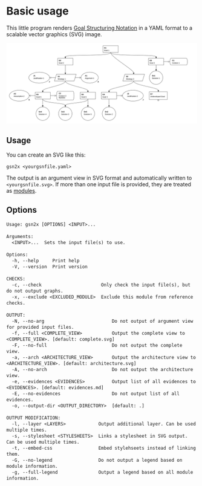
# Basic usage

This little program renders [Goal Structuring Notation](https://scsc.uk/gsn) in a YAML format to a scalable vector graphics (SVG) image.

![example](examples/example.gsn.svg)


## Usage

You can create an SVG like this:

    gsn2x <yourgsnfile.yaml> 

The output is an argument view in SVG format and automatically written to `<yourgsnfile.svg>`. If more than one input file is provided, they are treated as [modules](#modular-extension).


## Options

    Usage: gsn2x [OPTIONS] <INPUT>...

    Arguments:
      <INPUT>...  Sets the input file(s) to use.
    
    Options:
      -h, --help     Print help
      -V, --version  Print version
    
    CHECKS:
      -c, --check                      Only check the input file(s), but do not output graphs.
      -x, --exclude <EXCLUDED_MODULE>  Exclude this module from reference checks.
    
    OUTPUT:
      -N, --no-arg                         Do not output of argument view for provided input files.
      -f, --full <COMPLETE_VIEW>           Output the complete view to <COMPLETE_VIEW>. [default: complete.svg]
      -F, --no-full                        Do not output the complete view.
      -a, --arch <ARCHITECTURE_VIEW>       Output the architecture view to <ARCHITECTURE_VIEW>. [default: architecture.svg]
      -A, --no-arch                        Do not output the architecture view.
      -e, --evidences <EVIDENCES>          Output list of all evidences to <EVIDENCES>. [default: evidences.md]
      -E, --no-evidences                   Do not output list of all evidences.
      -o, --output-dir <OUTPUT_DIRECTORY>  [default: .]
    
    OUTPUT MODIFICATION:
      -l, --layer <LAYERS>            Output additional layer. Can be used multiple times.
      -s, --stylesheet <STYLESHEETS>  Links a stylesheet in SVG output. Can be used multiple times.
      -t, --embed-css                 Embed stylehseets instead of linking them.
      -G, --no-legend                 Do not output a legend based on module information.
      -g, --full-legend               Output a legend based on all module information.

